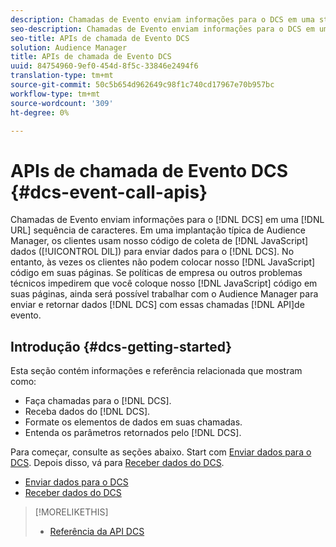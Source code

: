 ```yaml
---
description: Chamadas de Evento enviam informações para o DCS em uma string de URL. Em uma implantação típica de Audience Manager, os clientes usam nosso código de coleta de dados (DIL) JavaScript para enviar dados para o DCS. No entanto, às vezes os clientes não podem colocar nosso código JavaScript em suas páginas. Se políticas de empresa ou outros problemas técnicos impedirem que você coloque nosso código JavaScript em suas páginas, ainda será possível trabalhar com o Audience Manager para enviar e retornar dados do DCS com essas APIs de chamada de evento.
seo-description: Chamadas de Evento enviam informações para o DCS em uma string de URL. Em uma implantação típica de Audience Manager, os clientes usam nosso código de coleta de dados (DIL) JavaScript para enviar dados para o DCS. No entanto, às vezes os clientes não podem colocar nosso código JavaScript em suas páginas. Se políticas de empresa ou outros problemas técnicos impedirem que você coloque nosso código JavaScript em suas páginas, ainda será possível trabalhar com o Audience Manager para enviar e retornar dados do DCS com essas APIs de chamada de evento.
seo-title: APIs de chamada de Evento DCS
solution: Audience Manager
title: APIs de chamada de Evento DCS
uuid: 84754960-9ef0-454d-8f5c-33846e2494f6
translation-type: tm+mt
source-git-commit: 50c5b654d962649c98f1c740cd17967e70b957bc
workflow-type: tm+mt
source-wordcount: '309'
ht-degree: 0%

---
```



# APIs de chamada de Evento DCS {#dcs-event-call-apis}

Chamadas de Evento enviam informações para o [!DNL DCS] em uma [!DNL URL] sequência de caracteres. Em uma implantação típica de Audience Manager, os clientes usam nosso código de coleta de [!DNL JavaScript] dados ([!UICONTROL DIL]) para enviar dados para o [!DNL DCS]. No entanto, às vezes os clientes não podem colocar nosso [!DNL JavaScript] código em suas páginas. Se políticas de empresa ou outros problemas técnicos impedirem que você coloque nosso [!DNL JavaScript] código em suas páginas, ainda será possível trabalhar com o Audience Manager para enviar e retornar dados [!DNL DCS] com essas chamadas [!DNL API]de evento.

## Introdução {#dcs-getting-started}

Esta seção contém informações e referência relacionada que mostram como:

* Faça chamadas para o [!DNL DCS].
* Receba dados do [!DNL DCS].
* Formate os elementos de dados em suas chamadas.
* Entenda os parâmetros retornados pelo [!DNL DCS].

Para começar, consulte as seções abaixo. Start com [Enviar dados para o DCS](../../../api/dcs-intro/dcs-event-calls/dcs-url-send.md). Depois disso, vá para [Receber dados do DCS](../../../api/dcs-intro/dcs-event-calls/dcs-url-receive.md).

* [Enviar dados para o DCS](dcs-url-send.md)
* [Receber dados do DCS](dcs-url-receive.md)

>[!MORELIKETHIS]
>
>* [Referência da API DCS](../../../api/dcs-intro/dcs-api-reference/dcs-api-methods.md)

